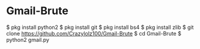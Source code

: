 # Gmail-Brute
$ pkg install python2
$ pkg install git
$ pkg install bs4
$ pkg install zlib
$ git clone https://github.com/Crazylolz100/Gmail-Brute
$ cd Gmail-Brute
$ python2 gmail.py
